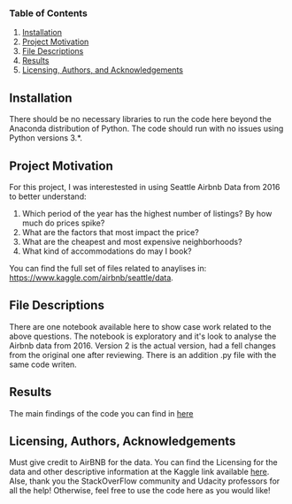 ### Table of Contents

1. [Installation](#installation)
2. [Project Motivation](#motivation)
3. [File Descriptions](#files)
4. [Results](#results)
5. [Licensing, Authors, and Acknowledgements](#licensing)

## Installation <a name="installation"></a>

There should be no necessary libraries to run the code here beyond the Anaconda distribution of Python.  The code should run with no issues using Python versions 3.*.

## Project Motivation<a name="motivation"></a>

For this project, I was interestested in using Seattle Airbnb Data from 2016 to better understand:

1. Which period of the year has the highest number of listings? By how much do prices spike?
2. What are the factors that most impact the price?
3. What are the cheapest and most expensive neighborhoods?
4. What kind of accommodations do may I book?

You can find the full set of files related to anaylises in: https://www.kaggle.com/airbnb/seattle/data.  

## File Descriptions <a name="files"></a>

There are one notebook available here to show case work related to the above questions. The notebook is exploratory and it's look to analyse the Airbnb data from 2016. Version 2 is the actual version, had a fell changes from the original one after reviewing. There is an addition .py file with the same code writen. 

## Results<a name="results"></a>

The main findings of the code you can find in [here](https://matsuch.medium.com/can-you-guess-the-best-time-to-visit-seattle-24025ab7da70)

## Licensing, Authors, Acknowledgements<a name="licensing"></a>

Must give credit to AirBNB for the data.  You can find the Licensing for the data and other descriptive information at the Kaggle link available [here](https://www.kaggle.com/airbnb/seattle).  Alse, thank you the StackOverFlow community and Udacity professors for all the help! Otherwise, feel free to use the code here as you would like! 

